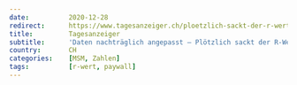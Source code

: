 ```yaml
---
date:          2020-12-28
redirect:      https://www.tagesanzeiger.ch/ploetzlich-sackt-der-r-wert-ab-241108981236
title:         Tagesanzeiger
subtitle:      'Daten nachträglich angepasst – Plötzlich sackt der R-Wert ab'
country:       CH
categories:    [MSM, Zahlen]
tags:          [r-wert, paywall]
---
```

